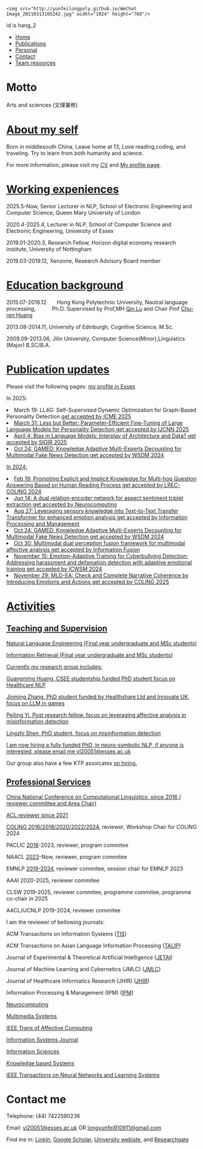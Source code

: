     <img src="http://yunfeilongpoly.github.io/WeChat Image_20210313165242.jpg" widht="1024" height="768"/>
<div id="time1"> id is hang_2 </div>
<script>            
setInterval("document.getElementById('time1').innerHTML = new Date().toLocaleString();", 1000);
</script>

<nav class="navbar navbar-inverse navbar-fixed-top">
    <div id="navbar" class="collapse navbar-collapse">
      <ul class="nav navbar-nav">
        <li class="active"><a href="index.html">Home</a></li>
        <li><a href="publications.html">Publications</a></li>     
        <li><a href="personalprofile.html">Personal</a></li> 
        <li><a href="index.html">Contact</a></li>  
        <li><a href="Team_resource.html">Team resources</a></li>  
      </ul>
  </div>
</nav>

<h1> Motto </h1>
Arts and sciences  (文理兼修)

<h1><a href="personalprofile.html">About my self</a></h1>
Born in middlesouth China, Leave home at 13, Love reading,coding, and traveling. Try to learn from both humanity and science.

For more information, please visit my <a href="https://github.com/yunfeilongpoly/yunfeilongpoly.github.io/blob/master/Research%20CV%20YUNFEI%20LONG%20201910.pdf">CV</a> and <a href="personalprofile.html">My profile page</a>. 

<h1> <a href="personalprofile.html">Working expeniences</a></h1>
2025.5-Now,            Senior Lecturer in NLP, School of Electronic Engineering and Computer Science, Queen Mary University of London

2020.4-2025.4,         Lecturer in NLP, School of Computer Science and Electronic Engineering, University of Essex

2019.01-2020.3,        Research Fellow, Horizon digital economy research institute, University of Nottingham 

2019.03-2019.12,       Xenzone, Research Advisory Board member

<h1> <a href="personalprofile.html">Education background</a></h1>

2015.07-2018.12	        Hong Kong Polytechnic University,	Nautral language processing,	            Ph.D.       Supervised by Prof,MH <a href="http://www4.comp.polyu.edu.hk/~csluqin/">Qin Lu</a> and Chair Prof <a href="http://www.cbs.polyu.edu.hk/staff-en/churen-huang.php?&output=p">Chu-ren Huang</a> 

2013.08-2014.11, 	University of Edinburgh,	            Cognitive Science,	            M.Sc.

2009.09-2013.06, 	Jilin University,                     Computer Science(Minor),Linguistics (Major)	         B.SC/B.A.



<h1><a href="publications.html">Publication updates</a></h1>
Please visit the following pages: <a href="https://www.essex.ac.uk/people/longy19108/yunfei-long">my profile in Essex</a>

 In 2025:
 
<li>March 19: LL4G: Self-Supervised Dynamic Optimization for Graph-Based Personality Detection <a href="https://arxiv.org/abs/2504.02146"> get accepted by ICME 2025
</li>

<li>March 31: Less but Better: Parameter-Efficient Fine-Tuning of Large Language Models for Personality Detection <a href="https://arxiv.org/abs/2504.05411"> get accepted by IJCNN 2025
</li>

<li>April 4: Bias in Language Models: Interplay of Architecture and Data? get accepted by SIGIR 2025
</li>

 <li>Oct 24: GAMED: Knowledge Adaptive Multi-Experts Decoupling for Multimodal Fake News Detection <a href="https://repository.essex.ac.uk/39476/"> get accepted by WSDM 2024
</li>

 
 
 In 2024: 



<li>Feb 19: Prompting Explicit and Implicit Knowledge for Multi-hop Question Answering Based on Human Reading Process <a href="https://arxiv.org/abs/2402.19350"> get accepted by LREC-COLING 2024
</li>

<li>Jun 14: A dual relation-encoder network for aspect sentiment triplet extraction <a href="https://www.sciencedirect.com/science/article/pii/S092523122400835X"> get accepted by Neurocomputing
</li>

<li>Aug 27: Leveraging sensory knowledge into Text-to-Text Transfer Transformer for enhanced emotion analysis get accepted by Information Processing and Management
</li>

 <li>Oct 24: GAMED: Knowledge Adaptive Multi-Experts Decoupling for Multimodal Fake News Detection <a href="https://repository.essex.ac.uk/39476/"> get accepted by WSDM 2024
</li>

 <li>Oct 30: Multimodal dual perception fusion framework for multimodal affective analysis <a href="https://www.sciencedirect.com/science/article/abs/pii/S1566253524005256)/"> get accepted by Information Fusion
</li>  
     
  <li>November 15: Emotion-Adaptive Training for Cyberbullying Detection: Addressing harassment and defamation detection with adaptive emotional training <a href="https://repository.essex.ac.uk/39476/"> get accepted by ICWSM 2024
</li>

   <li>November 29: MLD-EA: Check and Complete Narrative Coherence by Introducing Emotions and Actions <a href="https://arxiv.org/abs/2412.02897"> get accepted by COLING 2025
</li>

<h1>Activities</h1>

<h2>Teaching and Supervision</h2>

Natural Language Engineering (Final year undergraduate and MSc students)

Information Retrieval (Final year undergraduate and MSc students)

Currently my research group includes:

Guangming Huang, CSEE studentship funded PhD student focus on Healthcare NLP

Jinming Zhang, PhD student funded by Healthshare Ltd and Innovate UK, focus on LLM in games

Peiling Yi, Post research fellow, focus on leveraging affective analysis in misinformation detection

Lingzhi Shen, PhD student, focus on misinformation detection


I am now hiring a fully funded PhD, in neuro-symbolic NLP, if anyone is interested, please email me yl20051@essex.ac.uk

Our group also have a few KTP assoicates <a href="https://www1.essex.ac.uk/vacancies/categories.aspx?jobtype=all"> on hiring.


<h2>Professional Services</h2>
China National Conference on Computational Linguistics, since 2016 (<a href="http://cips-cl.org/static/CCL2022/index.html"> reviewer committee and Area Chair)

ACL reviewer since 2021
    
COLING <a href="https://lrec-coling-2024.lrec-conf.org/">2016/2018/2020/2022/2024</a>, reviewer, Workshop Chair for COLING 2024 

PACLIC <a href="http://www.cbs.polyu.edu.hk/2018paclic/">2018</a>-2023, reviewer, program commitee

NAACL <a href="https://2024.naacl.org/">2023</a>-Now, reviewer, program commitee

EMNLP <a href="https://www.emnlp-ijcnlp2019.org/">2019-2024</a>, reviewer commitee, session chair for EMNLP 2023

AAAI 2020-2025, reviewer commitee

CLSW 2019-2025, reviewer commitee, programme commitee, programme co-chair in 2025 

AACL/IJCNLP 2019-2024, reviewer commitee

I am the reviewer of bellowing journals:

ACM Transactions on Information Systems (<a href="https://dl.acm.org/journal/tois">TIS</a>)
    
ACM Transactions on Asian Language Information Processing (<a href="https://dl.acm.org/citation.cfm?id=J820">TALIP</a>)

Journal of Experimental & Theoretical Artificial Intelligence (<a href="https://www.tandfonline.com/toc/teta20/current">JETAI</a>)
    
Journal of Machine Learning and Cybernetics (JMLC) (<a href="https://www.springer.com/journal/13042">JMLC</a>)
    
Journal of Healthcare Informatics Research (JHIR) (<a href="https://www.springer.com/journal/41666/contact-the-journal">JHIR</a>)
    
Information Processing & Management (IPM) (<a href="https://www.sciencedirect.com/journal/information-processing-and-management">IPM</a>)
    
<a href="https://www.journals.elsevier.com/neurocomputing"> Neurocomputing </a>

<a href="https://www.springer.com/journal/530"> Multimedia Systems </a>

<a href="https://ieeexplore.ieee.org/xpl/RecentIssue.jsp?punumber=5165369"> IEEE Trans of Affective Computing </a>

<a href="https://onlinelibrary.wiley.com/journal/13652575"> Information Systems Journal </a>

<a href="https://www.sciencedirect.com/journal/information-sciences"> Information Sciences </a>

<a href="https://www.sciencedirect.com/journal/knowledge-based-systems"> Knowledge based Systems </a>

<a href="https://cis.ieee.org/publications/t-neural-networks-and-learning-systems"> 
IEEE Transactions on Neural Networks and Learning Systems </a>

<h1>Contact me</h1>
Telephone: (44) 7422590236

Email: <a href="mailto:yl20051@essex.ac.uk">yl20051@essex.ac.uk</a> OR <a href="mailto:longyunfei910911@gmail.com">longyunfei910911@gmail.com</a>  

Find me in: <a href="https://www.linkedin.com/in/yunfei-long-3342b08a/">LinkIn</a>, <a href="https://scholar.google.com.hk/citations?user=2gKA6BUAAAAJ&hl=en">Google Scholar</a>, <a href="https://www.essex.ac.uk/people/longy19108/yunfei-long">University webiste</a>, and <a href="https://www.researchgate.net/profile/Yunfei_Long4">Researchgate</a>
